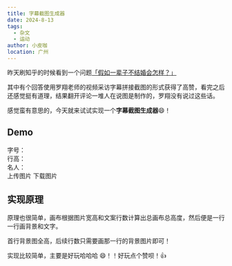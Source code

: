 ```yaml
---
title: 字幕截图生成器
date: 2024-8-13
tags:
  - 杂文
  - 运动
author: 小皮咖
location: 广州
---
```


昨天刷知乎的时候看到一个问题[「假如一辈子不结婚会怎样？」](https://www.zhihu.com/question/660952558/answer/3565035895)

其中有个回答使用罗翔老师的视频采访字幕拼接截图的形式获得了高赞，看完之后还感觉挺有道理，结果翻开评论一堆人在说图是制作的，罗翔没有说过这些话。

感觉蛮有意思的，今天就来试试实现一个**字幕截图生成器**😄！

<!-- more -->
<tongji/>

## Demo

<el-row style="margin-top: 16px" :gutter="20">
<el-col :span="8">
<div class="flex y-center">
字号：
<el-slider v-model="fontSize" :min="12" :max="60" class="flex1" size="mini" @change="createImage"></el-slider>
</div>
<div class="flex y-center">
行高：
<el-slider v-model="lineHeight" :min="24" :max="120" class="flex1" size="mini" @change="createImage"></el-slider>
</div>
<div class="flex y-center  mb-16">
名人：
<el-select v-model="people" placeholder="请选择名人" size="mini" class="flex1" @change="createImage">
<el-option
  v-for="item in options"
  :key="item.value"
  :label="item.label"
  :value="item.value">
</el-option>
</el-select>
</div>
<el-input
  type="textarea"
  :rows="8"
  :placeholder="placeholder"
  @change="createImage"
  class="mb-16"
  v-model="textarea">
</el-input>
<el-button size="mini" @click="uploadFile">上传图片</el-button>
<el-button size="mini" type="primary" @click="downloadFile">下载图片</el-button>
</el-col>
<el-col :span="16">
<canvas style="width: 420px" id="canvas"></canvas>
</el-col>
</el-row>

## 实现原理

原理也很简单，画布根据图片宽高和文案行数计算出总画布总高度，然后便是一行一行画背景和文字。

首行背景图全高，后续行数只需要画那一行的背景图片即可！

实现比较简单，主要是好玩哈哈哈 😄！！好玩点个赞呗！👍

<comment/>

<script>
  import { downloadImageByUrl, selectSingleFile, getBlobURL } from '../.vuepress/utils/index'
  export default {
    data() {
      return {
        placeholder: '巷子里的猫很自由\n却没有归宿\n围墙里的狗有归宿\n却终身都得低头\n人生这道选择题怎么选都会有遗憾\n人总以为自己没走过的路上开满了鲜花',
        fontSize: 40,
        lineHeight: 80,
        textarea: '',
        options: [
          {value: '/images/郭德纲.jpg', label: '郭德纲'}, 
          {value: '/images/罗永浩.jpg', label: '罗永浩'}, 
          {value: '/images/罗翔.webp', label: '罗翔'}, 
          {value: '/images/马斯克.webp', label: '马斯克'}, 
        ],
        people: '/images/罗翔.webp'
      }
    },
    mounted() {
      this.createImage()
    },
    methods: {
      downloadFile() {
        const canvas = document.getElementById('canvas');
        const url = canvas.toDataURL()
        downloadImageByUrl(url, '小皮咖.png')
      },
      async uploadFile() {
        const file = await selectSingleFile('.png,.jpg,.webp,.jpeg')
        this.people = getBlobURL(file)
        this.createImage()
      },
      createImage() {
        const canvas = document.getElementById('canvas');
        const ctx = canvas.getContext('2d');
        const canvasWidth = 840;
        canvas.width = canvasWidth;
        let image = new Image();
        image.onload = () => {
          const scaleFactor = canvasWidth / image.width;
          const scaledHeight = image.height * scaleFactor;
          const lineHeight = this.lineHeight
          const fontSize = this.fontSize
          const imageLineHeight = lineHeight / scaleFactor;
          const value = this.textarea || this.placeholder;
          const lines = value.split('\n');
          canvas.width = canvasWidth;
          canvas.height = scaledHeight;
          if (lines.length > 1) {
              canvas.height += (lines.length - 1) * lineHeight;
          }
          ctx.drawImage(image, 0, 0, canvas.width, scaledHeight);
          ctx.font = fontSize+'px Arial';
          ctx.fillStyle = 'white';
          ctx.textAlign = 'center';
          ctx.shadowColor = 'black';
          ctx.shadowBlur = 5;
          ctx.shadowOffsetX = 2;
          ctx.shadowOffsetY = 2;
          for (let i = 0; i < lines.length; i++) {
              if (i > 0) {
                  const sx = 0, sy = image.height - imageLineHeight, sw = image.width, sh = imageLineHeight;
                  const dx = 0, dy = scaledHeight + (i-1)*lineHeight, dw = canvas.width, dh = lineHeight;
                  ctx.drawImage(image, sx, sy, sw, sh, dx, dy, dw, dh);
              }
              const y = scaledHeight + i * lineHeight - (lineHeight - fontSize) / 2;
              ctx.fillText(lines[i], canvas.width / 2, y);
          }
          ctx.font = '24px Arial';
          ctx.fillStyle = '#cccccc';
          ctx.textAlign = 'right';
          ctx.shadowColor = 'black';
          ctx.shadowBlur = 2;
          ctx.shadowOffsetX = 1;
          ctx.shadowOffsetY = 1;
          ctx.fillText('@小皮咖', canvas.width - 20, 40);
        }
        image.src = this.people
      }
    }
  }
</script>
